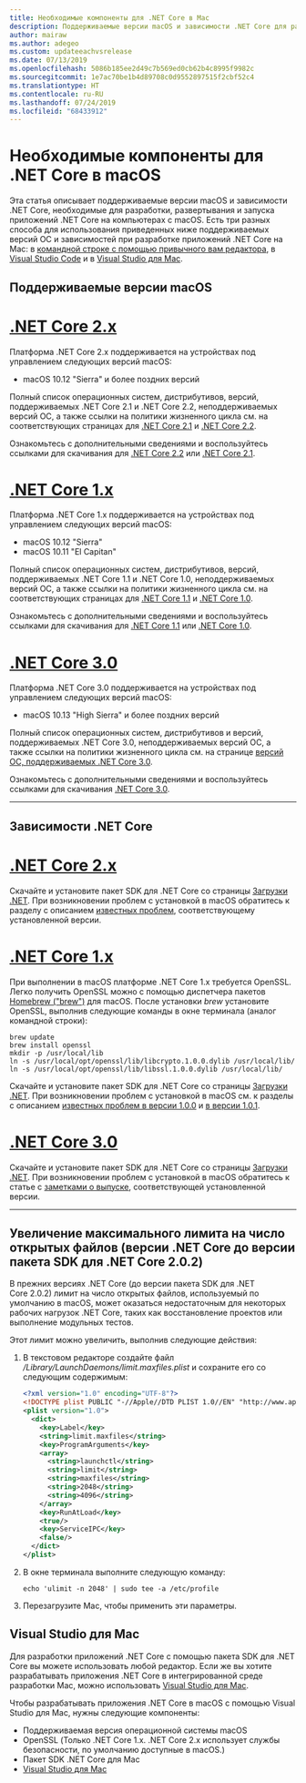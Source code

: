 ```yaml
---
title: Необходимые компоненты для .NET Core в Mac
description: Поддерживаемые версии macOS и зависимости .NET Core для разработки, развертывания и запуска приложений .NET Core на компьютерах с macOS.
author: mairaw
ms.author: adegeo
ms.custom: updateeachvsrelease
ms.date: 07/13/2019
ms.openlocfilehash: 5086b185ee2d49c7b569ed0cb62b4c8995f9982c
ms.sourcegitcommit: 1e7ac70be1b4d89708c0d9552897515f2cbf52c4
ms.translationtype: HT
ms.contentlocale: ru-RU
ms.lasthandoff: 07/24/2019
ms.locfileid: "68433912"
---
```

# <a name="prerequisites-for-net-core-on-macos"></a>Необходимые компоненты для .NET Core в macOS

Эта статья описывает поддерживаемые версии macOS и зависимости .NET Core, необходимые для разработки, развертывания и запуска приложений .NET Core на компьютерах с macOS. Есть три разных способа для использования приведенных ниже поддерживаемых версий ОС и зависимостей при разработке приложений .NET Core на Mac: в [командной строке с помощью привычного вам редактора](tutorials/using-with-xplat-cli.md), в [Visual Studio Code](https://code.visualstudio.com/) и в [Visual Studio для Mac](https://visualstudio.microsoft.com/vs/mac/?utm_medium=microsoft&utm_source=docs.microsoft.com&utm_campaign=inline+link).

## <a name="supported-macos-versions"></a>Поддерживаемые версии macOS

# <a name="net-core-2xtabnetcore2x"></a>[.NET Core 2.x](#tab/netcore2x)

Платформа .NET Core 2.x поддерживается на устройствах под управлением следующих версий macOS:

* macOS 10.12 "Sierra" и более поздних версий

Полный список операционных систем, дистрибутивов, версий, поддерживаемых .NET Core 2.1 и .NET Core 2.2, неподдерживаемых версий ОС, а также ссылки на политики жизненного цикла см. на соответствующих страницах для [.NET Core 2.1](https://github.com/dotnet/core/blob/master/release-notes/2.1/2.1-supported-os.md) и [.NET Core 2.2](https://github.com/dotnet/core/blob/master/release-notes/2.2/2.2-supported-os.md).

Ознакомьтесь с дополнительными сведениями и воспользуйтесь ссылками для скачивания для [.NET Core 2.2](https://www.microsoft.com/net/download/dotnet-core/2.2) или [.NET Core 2.1](https://www.microsoft.com/net/download/dotnet-core/2.1).

# <a name="net-core-1xtabnetcore1x"></a>[.NET Core 1.x](#tab/netcore1x)

Платформа .NET Core 1.x поддерживается на устройствах под управлением следующих версий macOS:

* macOS 10.12 "Sierra"
* macOS 10.11 "El Capitan"

Полный список операционных систем, дистрибутивов, версий, поддерживаемых .NET Core 1.1 и .NET Core 1.0, неподдерживаемых версий ОС, а также ссылки на политики жизненного цикла см. на соответствующих страницах для [.NET Core 1.1](https://github.com/dotnet/core/blob/master/release-notes/1.1/1.1.md) и [.NET Core 1.0](https://github.com/dotnet/core/blob/master/release-notes/1.0/1.0-supported-os.md).

Ознакомьтесь с дополнительными сведениями и воспользуйтесь ссылками для скачивания для [.NET Core 1.1](https://www.microsoft.com/net/download/dotnet-core/1.1) или [.NET Core 1.0](https://www.microsoft.com/net/download/dotnet-core/1.0).

# <a name="net-core-30tabnetcore30"></a>[.NET Core 3.0](#tab/netcore30)

Платформа .NET Core 3.0 поддерживается на устройствах под управлением следующих версий macOS:

* macOS 10.13 "High Sierra" и более поздних версий

Полный список операционных систем, дистрибутивов и версий, поддерживаемых .NET Core 3.0, неподдерживаемых версий ОС, а также ссылки на политики жизненного цикла см. на странице [версий ОС, поддерживаемых .NET Core 3.0](https://github.com/dotnet/core/blob/master/release-notes/3.0/3.0-supported-os.md).

Ознакомьтесь с дополнительными сведениями и воспользуйтесь ссылками для скачивания [.NET Core 3.0](https://www.microsoft.com/net/download/dotnet-core/3.0).

---

## <a name="net-core-dependencies"></a>Зависимости .NET Core

# <a name="net-core-2xtabnetcore2x"></a>[.NET Core 2.x](#tab/netcore2x)

Скачайте и установите пакет SDK для .NET Core со страницы [Загрузки .NET](https://www.microsoft.com/net/download/core). При возникновении проблем с установкой в macOS обратитесь к разделу с описанием [известных проблем](https://github.com/dotnet/core/tree/master/release-notes/2.1), соответствующему установленной версии.

# <a name="net-core-1xtabnetcore1x"></a>[.NET Core 1.x](#tab/netcore1x)

При выполнении в macOS платформе .NET Core 1.x требуется OpenSSL. Легко получить OpenSSL можно с помощью диспетчера пакетов [Homebrew ("brew")](https://brew.sh/) для macOS. После установки *brew* установите OpenSSL, выполнив следующие команды в окне терминала (аналог командной строки):

```console
brew update
brew install openssl
mkdir -p /usr/local/lib
ln -s /usr/local/opt/openssl/lib/libcrypto.1.0.0.dylib /usr/local/lib/
ln -s /usr/local/opt/openssl/lib/libssl.1.0.0.dylib /usr/local/lib/
```

Скачайте и установите пакет SDK для .NET Core со страницы [Загрузки .NET](https://www.microsoft.com/net/download/core). При возникновении проблем с установкой в macOS см. к разделы с описанием [известных проблем в версии 1.0.0](https://github.com/dotnet/core/blob/master/release-notes/1.0/1.0.0-known-issues.md) и [в версии 1.0.1](https://github.com/dotnet/core/blob/master/release-notes/1.0/1.0.1-known-issues.md).

# <a name="net-core-30tabnetcore30"></a>[.NET Core 3.0](#tab/netcore30)

Скачайте и установите пакет SDK для .NET Core со страницы [Загрузки .NET](https://www.microsoft.com/net/download/core). При возникновении проблем с установкой в macOS обратитесь к статье с [заметками о выпуске](https://github.com/dotnet/core/blob/master/release-notes/3.0/3.0-supported-os.md), соответствующей установленной версии.

---

## <a name="increase-the-maximum-open-file-limit-net-core-versions-before-net-core-sdk-202"></a>Увеличение максимального лимита на число открытых файлов (версии .NET Core до версии пакета SDK для .NET Core 2.0.2)

В прежних версиях .NET Core (до версии пакета SDK для .NET Core 2.0.2) лимит на число открытых файлов, используемый по умолчанию в macOS, может оказаться недостаточным для некоторых рабочих нагрузок .NET Core, таких как восстановление проектов или выполнение модульных тестов.

Этот лимит можно увеличить, выполнив следующие действия:

1. В текстовом редакторе создайте файл _/Library/LaunchDaemons/limit.maxfiles.plist_ и сохраните его со следующим содержимым:

    ```xml
    <?xml version="1.0" encoding="UTF-8"?>
    <!DOCTYPE plist PUBLIC "-//Apple//DTD PLIST 1.0//EN" "http://www.apple.com/DTDs/PropertyList-1.0.dtd">
    <plist version="1.0">
      <dict>
        <key>Label</key>
        <string>limit.maxfiles</string>
        <key>ProgramArguments</key>
        <array>
          <string>launchctl</string>
          <string>limit</string>
          <string>maxfiles</string>
          <string>2048</string>
          <string>4096</string>
        </array>
        <key>RunAtLoad</key>
        <true/>
        <key>ServiceIPC</key>
        <false/>
      </dict>
    </plist>
    ```

2. В окне терминала выполните следующую команду:

   ```console
   echo 'ulimit -n 2048' | sudo tee -a /etc/profile
   ```

3. Перезагрузите Mac, чтобы применить эти параметры.

## <a name="visual-studio-for-mac"></a>Visual Studio для Mac

Для разработки приложений .NET Core с помощью пакета SDK для .NET Core вы можете использовать любой редактор. Если же вы хотите разрабатывать приложения .NET Core в интегрированной среде разработки Mac, можно использовать [Visual Studio для Mac](https://visualstudio.microsoft.com/vs/mac/?utm_medium=microsoft&utm_source=docs.microsoft.com&utm_campaign=inline+link).

Чтобы разрабатывать приложения .NET Core в macOS с помощью Visual Studio для Mac, нужны следующие компоненты:

* Поддерживаемая версия операционной системы macOS
* OpenSSL (Только .NET Core 1.x. .NET Core 2.x использует службы безопасности, по умолчанию доступные в macOS.)
* Пакет SDK .NET Core для Mac
* [Visual Studio для Mac](https://visualstudio.microsoft.com/vs/mac/?utm_medium=microsoft&utm_source=docs.microsoft.com&utm_campaign=inline+link)
